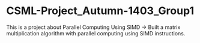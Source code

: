 # CSML-Project_Autumn-1403_Group1
This is a project about Parallel Computing Using SIMD
-> Built a matrix multiplication algorithm with parallel computing using SIMD instructions.
